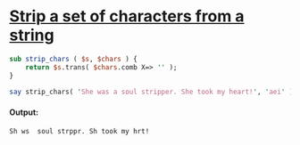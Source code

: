 [1]: http://rosettacode.org/wiki/Strip_a_set_of_characters_from_a_string

# [Strip a set of characters from a string][1]

```perl
sub strip_chars ( $s, $chars ) {
    return $s.trans( $chars.comb X=> '' );
}
 
say strip_chars( 'She was a soul stripper. She took my heart!', 'aei' );
```

#### Output:
```
Sh ws  soul strppr. Sh took my hrt!
```